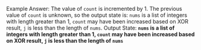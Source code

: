 Example Answer:
The value of `count` is incremented by 1. The previous value of `count` is unknown, so the output state is: `nums` is a list of integers with length greater than 1, `count` may have been increased based on XOR result, `j` is less than the length of `nums`.
Output State: **`nums` is a list of integers with length greater than 1, `count` may have been increased based on XOR result, `j` is less than the length of `nums`**